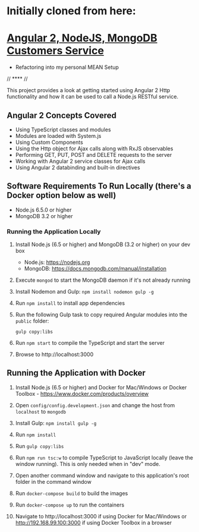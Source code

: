 # Initially cloned from here:
# [Angular 2, NodeJS, MongoDB Customers Service](https://github.com/DanWahlin/Angular-NodeJS-MongoDB-CustomersService)

- Refactoring into my personal MEAN Setup

// **** //

This project provides a look at getting started using Angular 2 Http functionality and how it can be used
to call a Node.js RESTful service.  

## Angular 2 Concepts Covered

* Using TypeScript classes and modules
* Modules are loaded with System.js
* Using Custom Components
* Using the Http object for Ajax calls along with RxJS observables
* Performing GET, PUT, POST and DELETE requests to the server
* Working with Angular 2 service classes for Ajax calls
* Using Angular 2 databinding and built-in directives

## Software Requirements To Run Locally (there's a Docker option below as well)

* Node.js 6.5.0 or higher
* MongoDB 3.2 or higher

### Running the Application Locally

1. Install Node.js (6.5 or higher) and MongoDB (3.2 or higher) on your dev box

    * Node.js: https://nodejs.org
    * MongoDB: https://docs.mongodb.com/manual/installation

1. Execute `mongod` to start the MongoDB daemon if it's not already running

1. Install Nodemon and Gulp: `npm install nodemon gulp -g`

1. Run `npm install` to install app dependencies

1. Run the following Gulp task to copy required Angular modules into the `public` folder: 

    `gulp copy:libs`

1. Run `npm start` to compile the TypeScript and start the server

1. Browse to http://localhost:3000

## Running the Application with Docker

1. Install Node.js (6.5 or higher) and Docker for Mac/Windows or Docker Toolbox - https://www.docker.com/products/overview

1. Open `config/config.development.json` and change the host from `localhost` to `mongodb`

1. Install Gulp: `npm install gulp -g`

1. Run `npm install`

1. Run `gulp copy:libs`

1. Run `npm run tsc:w` to compile TypeScript to JavaScript locally (leave the window running). This is only needed when in "dev" mode.

1. Open another command window and navigate to this application's root folder in the command window

1. Run `docker-compose build` to build the images

1. Run `docker-compose up` to run the containers

1. Navigate to http://localhost:3000 if using Docker for Mac/Windows or http://192.168.99.100:3000 if using Docker Toolbox in a browser


